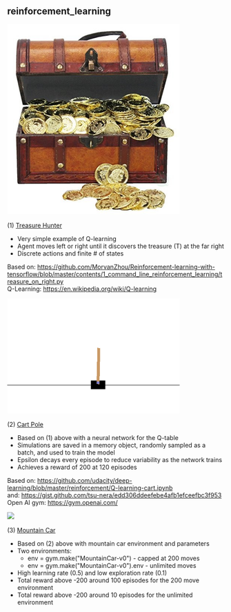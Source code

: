## reinforcement_learning    

<img src="https://github.com/ezchx/reinforcement_learning/blob/master/treasure.jpg" width="400px">

(1) [Treasure Hunter](https://github.com/ezchx/reinforcement_learning/blob/master/treasure_hunter.ipynb)    
- Very simple example of Q-learning
- Agent moves left or right until it discovers the treasure (T) at the far right
- Discrete actions and finite # of states

Based on: https://github.com/MorvanZhou/Reinforcement-learning-with-tensorflow/blob/master/contents/1_command_line_reinforcement_learning/treasure_on_right.py    
Q-Learning: https://en.wikipedia.org/wiki/Q-learning    

<img src="https://github.com/ezchx/reinforcement_learning/blob/master/cartpole.gif" width="400px">

(2) [Cart Pole](https://github.com/ezchx/reinforcement_learning/blob/master/cartpole_simple_dqn.ipynb)    
- Based on (1) above with a neural network for the Q-table
- Simulations are saved in a memory object, randomly sampled as a batch, and used to train the model
- Epsilon decays every episode to reduce variability as the network trains
- Achieves a reward of 200 at 120 episodes

Based on: https://github.com/udacity/deep-learning/blob/master/reinforcement/Q-learning-cart.ipynb    
and: https://gist.github.com/tsu-nera/edd306ddeefebe4afb1efceefbc3f953    
Open AI gym: https://gym.openai.com/    

<img src="https://github.com/ezchx/reinforcement_learning/blob/master/mountain_car2.gif" width="400px">

(3) [Mountain Car](https://github.com/ezchx/reinforcement_learning/blob/master/mountain_car_simple_dqn.ipynb)    
- Based on (2) above with mountain car environment and parameters
- Two environments:
    - env = gym.make("MountainCar-v0") - capped at 200 moves
    - env = gym.make("MountainCar-v0").env - unlimited moves
- High learning rate (0.5) and low exploration rate (0.1)
- Total reward above -200 around 100 episodes for the 200 move environment
- Total reward above -200 around 10 episodes for the unlimited environment
